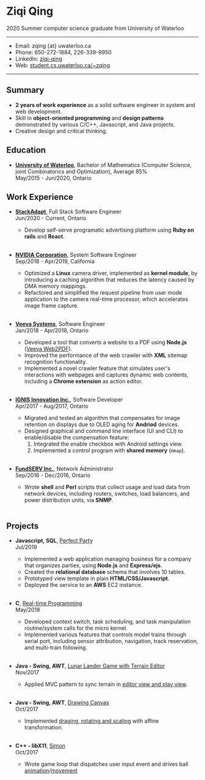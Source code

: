 # Ziqi Qing

2020 Summer computer science graduate from University of Waterloo

----

- Email: zqing {at} uwaterloo.ca
- Phone: 650-272-1884, 226-339-9950
- LinkedIn: [ziqi-qing](https://www.linkedin.com/in/ziqi-qing/)
- Web: [student.cs.uwaterloo.ca/~zqing](https://www.student.cs.uwaterloo.ca/~zqing)

----

## Summary

- **2 years of work experience** as a solid software engineer in system and web development.
- Skill in **object-oriented programming** and **design patterns** demonstrated by various C/C++, Javascript, and Java projects.
- Creative design and critical thinking.

## Education

- [**University of Waterloo**](https://uwaterloo.ca/), Bachelor of Mathematics (Computer Science, joint Combinatorics and Optimization), Average 85%  
  May/2015 - Jun/2020, Ontario

## Work Experience

- [**StackAdapt**](https://stackadapt.com/), Full Stack Software Engineer<br/>
  Jun/2020 - Current, Ontario

  - Develop self-serve programatic advertising platform using **Ruby on rails** and **React**.

  <br/>

- [**NVIDIA Corporation**](https://nvidia.com/), System Software Engineer<br/>
  Sep/2018 - Apr/2019, California

  - Optimized a **Linux** camera driver, implemented as **kernel module**, by introducing a caching algorithm that reduces the latency caused by DMA memory mappings.
  - Refactored and simplified the request pipeline from user mode application to the camera real-time processor, which accelerates image frame capture.

  <br/>

- [**Veeva Systems**](https://veeva.com/), Software Engineer<br/>
  Jan/2018 - Apr/2018, Ontario

  - Developed a tool that converts a website to a PDF using **Node.js** ([Veeva Web2PDF](https://veevaweb2pdf.com/)).
  - Improved the performance of the web crawler with **XML** sitemap recognition functionality.
  - Implemented a novel crawler feature that simulates user's interactions with webpages and captures dynamic web contents, including a **Chrome extension** as action editor.

  <br/>

- [**IGNIS Innovation Inc.**](https://ignisinnovation.com/), Software Developer<br/>
  Apr/2017 - Aug/2017, Ontario

  - Migrated and tested an algorithm that compensates for image retention on displays due to OLED aging for **Andriod** devices.
  - Designed graphical and command line interface (UI and CLI) to enable/disable the compensation feature:
    1. Integrated the enable checkbox with Android settings view.
    2. Implemented a control program with **shared memory** (`mmap`).

  <br/>

- [**FundSERV Inc.**](https://www.fundserv.com/), Network Administrator<br/>
  Sep/2016 - Dec/2016, Ontario

  - Wrote **shell** and **Perl** scripts that collect usage and load data from network devices, including routers, switches, load balancers, and power distribution units, via **SNMP**.

  <br/>

## Projects

- **Javascript, SQL**, [Perfect Party][Perfect Party]<br/>
  Jul/2019

  - Implemented a web application managing business for a company that organizes parties, using **Node.js** and **Express/ejs**.
  - Created the **relational database** schema that involves 10 tables.
  - Prototyped view template in plain **HTML/CSS/Javascript**.
  - Deployed the service to an **AWS** EC2 instance.

  <br/>

- **C**, [Real-time Programming][CS452]<br/>
  May/2018
  - Developed context switch, task scheduling, and task manipulation routine/system calls for the micro kernel.
  - Implemented various features that controls model trains through serial port, including sensor attribution, navigation, track reservation, and multi-train following.

  <br/>

- **Java - Swing, AWT**, [Lunar Lander Game with Terrain Editor][Lunar Lander]<br/>
  Nov/2017
  - Applied MVC pattern to sync terrain in [editor view and play view](lunar-lander.gif).

  <br/>

- **Java - Swing, AWT**, [Drawing Canvas][Drawing Canvas]<br/>
  Oct/2017

  - Implemented [draging, rotating and scaling](canvas.gif) with affine transformation.

  <br/>

- **C++ - libX11**, [Simon][Simon]<br/>
  Oct/2017

  - Wrote game loop that dispatches user input event and drives ball [animation](simon.gif)/[movement](simon-enhanced.gif)

  <br/>

[CS452]: https://www.student.cs.uwaterloo.ca/~cs452/

[Perfect Party]: https://github.com/Irvingkk/Perfect-Party-Web-application/
[Lunar Lander]: https://git.uwaterloo.ca/zqing/1179-cs349/tree/master/assignments/a3
[Drawing Canvas]: https://git.uwaterloo.ca/zqing/1179-cs349/tree/master/assignments/a2
[Simon]: https://git.uwaterloo.ca/zqing/1179-cs349/tree/master/assignments/a1
